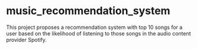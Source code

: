 # music_recommendation_system
This project proposes a recommendation system with top 10 songs for a user based on the likelihood of listening to those songs in the audio content provider Spotify.
